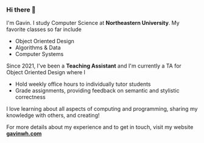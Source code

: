 ### Hi there 👋
I'm Gavin. I study Computer Science at **Northeastern University**.
My favorite classes so far include
  * Object Oriented Design
  * Algorithms & Data
  * Computer Systems

Since 2021, I've been a **Teaching Assistant** and I'm currently a TA for Object Oriented Design where I
  * Hold weekly office hours to individually tutor students
  * Grade assignments, providing feedback on semantic and stylistic correctness

I love learning about all aspects of computing and programming, sharing my knowledge with others, and creating!

For more details about my experience and to get in touch, visit my website **[gavinwh.com](https://gavinwh.com)**

<!--
**gavin-white/gavin-white** is a ✨ _special_ ✨ repository because its `README.md` (this file) appears on your GitHub profile.

Here are some ideas to get you started:

- 🔭 I’m currently working on ...
- 🌱 I’m currently learning ...
- 👯 I’m looking to collaborate on ...
- 🤔 I’m looking for help with ...
- 💬 Ask me about ...
- 📫 How to reach me: ...
- 😄 Pronouns: ...
- ⚡ Fun fact: ...
-->
